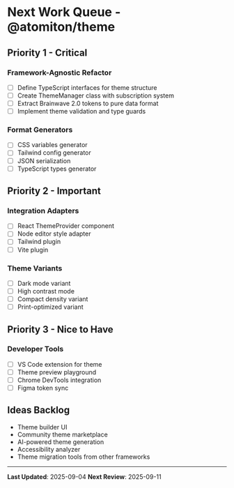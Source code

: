 # Next Work Queue - @atomiton/theme

## Priority 1 - Critical

### Framework-Agnostic Refactor

- [ ] Define TypeScript interfaces for theme structure
- [ ] Create ThemeManager class with subscription system
- [ ] Extract Brainwave 2.0 tokens to pure data format
- [ ] Implement theme validation and type guards

### Format Generators

- [ ] CSS variables generator
- [ ] Tailwind config generator
- [ ] JSON serialization
- [ ] TypeScript types generator

## Priority 2 - Important

### Integration Adapters

- [ ] React ThemeProvider component
- [ ] Node editor style adapter
- [ ] Tailwind plugin
- [ ] Vite plugin

### Theme Variants

- [ ] Dark mode variant
- [ ] High contrast mode
- [ ] Compact density variant
- [ ] Print-optimized variant

## Priority 3 - Nice to Have

### Developer Tools

- [ ] VS Code extension for theme
- [ ] Theme preview playground
- [ ] Chrome DevTools integration
- [ ] Figma token sync

## Ideas Backlog

- Theme builder UI
- Community theme marketplace
- AI-powered theme generation
- Accessibility analyzer
- Theme migration tools from other frameworks

---

**Last Updated**: 2025-09-04
**Next Review**: 2025-09-11
